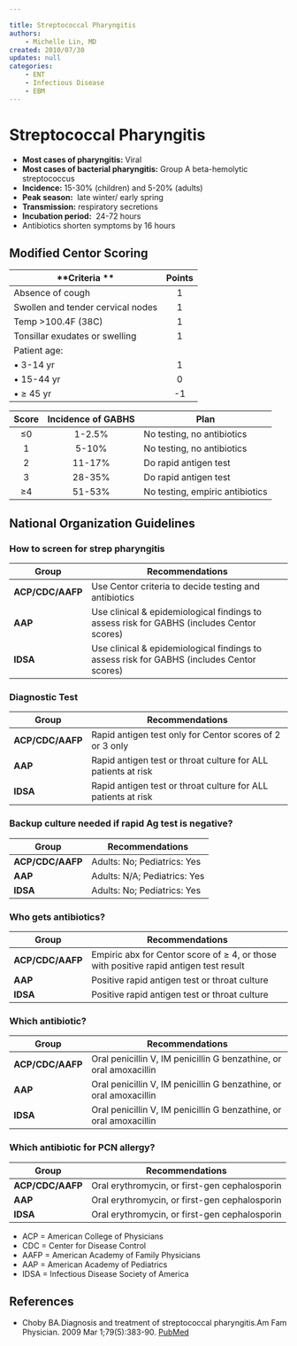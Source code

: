 ```yaml
---

title: Streptococcal Pharyngitis
authors:
    - Michelle Lin, MD
created: 2010/07/30
updates: null
categories:
    - ENT
    - Infectious Disease
    - EBM
---
```


# Streptococcal Pharyngitis

- **Most cases of pharyngitis:** Viral
- **Most cases of bacterial pharyngitis:** Group A beta-hemolytic streptococcus
- **Incidence:** 15-30% (children) and 5-20% (adults) 
- **Peak season:**  late winter/ early spring
- **Transmission:** respiratory secretions
- **Incubation period:**  24-72 hours
- Antibiotics shorten symptoms by 16 hours

## Modified Centor Scoring

| **Criteria **                     | **Points** |
| --------------------------------- | :--------: |
| Absence of cough                  |      1     |
| Swollen and tender cervical nodes |      1     |
| Temp >100.4F (38C)                |      1     |
| Tonsillar exudates or swelling    |      1     |
| Patient age:                      |            |
| • 3-14 yr                         |      1     |
| • 15-44 yr                        |      0     |
| • ≥ 45 yr                         |     -1     |

| **Score** | **Incidence of GABHS** | **Plan**                        |
| :-------: | :--------------------: | ------------------------------- |
|     ≤0    |         1-2.5%         | No testing, no antibiotics      |
|     1     |          5-10%         | No testing, no antibiotics      |
|     2     |         11-17%         | Do rapid antigen test           |
|     3     |         28-35%         | Do rapid antigen test           |
|     ≥4    |         51-53%         | No testing, empiric antibiotics |

## National Organization Guidelines

### How to screen for strep pharyngitis

| **Group**        | **Recommendations**                                                                       |
| ---------------- | ----------------------------------------------------------------------------------------- |
| **ACP/CDC/AAFP** | Use Centor criteria to decide testing and antibiotics                                     |
| **AAP**          | Use clinical & epidemiological findings to assess risk for GABHS (includes Centor scores) |
| **IDSA**         | Use clinical & epidemiological findings to assess risk for GABHS (includes Centor scores) |

### Diagnostic Test

| **Group**        | **Recommendations**                                           |
| ---------------- | ------------------------------------------------------------- |
| **ACP/CDC/AAFP** | Rapid antigen test only for Centor scores of 2 or 3 only      |
| **AAP**          | Rapid antigen test or throat culture for ALL patients at risk |
| **IDSA**         | Rapid antigen test or throat culture for ALL patients at risk |

### Backup culture needed if rapid Ag test is negative?

| **Group**        | **Recommendations**          |
| ---------------- | ---------------------------- |
| **ACP/CDC/AAFP** | Adults: No; Pediatrics: Yes  |
| **AAP**          | Adults: N/A; Pediatrics: Yes |
| **IDSA**         | Adults: No; Pediatrics: Yes  |

### Who gets antibiotics?

| **Group**        | **Recommendations**                                                                   |
| ---------------- | ------------------------------------------------------------------------------------- |
| **ACP/CDC/AAFP** | Empiric abx for Centor score of ≥ 4, or those with positive rapid antigen test result |
| **AAP**          | Positive rapid antigen test or throat culture                                         |
| **IDSA**         | Positive rapid antigen test or throat culture                                         |

### Which antibiotic?

| **Group**        | **Recommendations**                                                                                                                              |
| ---------------- | ------------------------------------------------------------------------------------------------------------------------------------------------ |
| **ACP/CDC/AAFP** | Oral <span class="drug">penicillin</span> V, IM <span class="drug">penicillin</span> G benzathine, or oral <span class="drug">amoxacillin</span> |
| **AAP**          | Oral <span class="drug">penicillin</span> V, IM <span class="drug">penicillin</span> G benzathine, or oral <span class="drug">amoxacillin</span> |
| **IDSA**         | Oral <span class="drug">penicillin</span> V, IM <span class="drug">penicillin</span> G benzathine, or oral <span class="drug">amoxacillin</span> |

### Which antibiotic for PCN allergy?

| **Group**        | **Recommendations**                                                     |
| ---------------- | ----------------------------------------------------------------------- |
| **ACP/CDC/AAFP** | Oral <span class="drug">erythromycin</span>, or first-gen cephalosporin |
| **AAP**          | Oral <span class="drug">erythromycin</span>, or first-gen cephalosporin |
| **IDSA**         | Oral <span class="drug">erythromycin</span>, or first-gen cephalosporin |

- ACP = American College of Physicians
- CDC = Center for Disease Control
- AAFP = American Academy of Family Physicians
- AAP = American Academy of Pediatrics
- IDSA = Infectious Disease Society of America 

## References

- Choby BA.Diagnosis and treatment of streptococcal pharyngitis.Am Fam Physician. 2009 Mar 1;79(5):383-90. [PubMed](http://www.ncbi.nlm.nih.gov/pubmed/?term=19275067)
